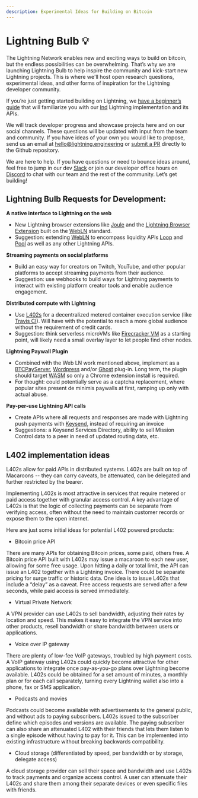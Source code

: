 ```yaml
---
description: Experimental Ideas for Building on Bitcoin
---
```


# Lightning Bulb 💡

The Lightning Network enables new and exciting ways to build on bitcoin, but the endless possibilities can be overwhelming. That’s why we are launching Lightning Bulb to help inspire the community and kick-start new Lightning projects. This is where we'll host open research questions, experimental ideas, and other forms of inspiration for the Lightning developer community.

If you’re just getting started building on Lightning, we [have a beginner’s guide](https://docs.lightning.engineering/build-a-lapp/build-a-lapp-overview) that will familiarize you with our [lnd](https://github.com/lightningnetwork/lnd) Lightning implementation and its APIs.

We will track developer progress and showcase projects here and on our social channels. These questions will be updated with input from the team and community. If you have ideas of your own you would like to propose, send us an email at [hello@lightning.engineering](mailto:hello@lightning.engineering) or [submit a PR](https://github.com/lightninglabs/docs.lightning.engineering/) directly to the Github repository.

We are here to help. If you have questions or need to bounce ideas around, feel free to jump in our dev [Slack](https://lightning.engineering/slack.html) or join our developer office hours on [Discord](https://discord.gg/bpkWbUCtr7) to chat with our team and the rest of the community. Let’s get building!

## **Lightning Bulb Requests for Development:**

**A native interface to Lightning on the web**

* New Lightning browser extensions like [Joule](https://lightningjoule.com/) and the [Lightning Browser Extension](https://github.com/bumi/lightning-browser-extension) built on the [WebLN](https://webln.dev/#/) standard.
* Suggestion: extending [WebLN](https://webln.dev/#/) to encompass liquidity APIs [Loop](../lightning-network-tools/loop/) and [Pool](../lightning-network-tools/pool/) as well as any other Lightning APIs.

**Streaming payments on social platforms**

* Build an easy way for creators on Twitch, YouTube, and other popular platforms to accept streaming payments from their audience.
* Suggestion: use webhooks to build ways for Lightning payments to interact with existing platform creator tools and enable audience engagement.

**Distributed compute with Lightning**

* Use [L402s](https://l402.org/) for a decentralized metered container execution service (like [Travis CI](https://travis-ci.org/)). Will have with the potential to reach a more global audience without the requirement of credit cards.&#x20;
* Suggestion: think serverless microVMs like [Firecracker VM](https://firecracker-microvm.github.io/) as a starting point, will likely need a small overlay layer to let people find other nodes.

**Lightning Paywall Plugin**

* Combined with the Web LN work mentioned above, implement as a [BTCPayServer](https://btcpayserver.org/), [Wordpress](https://wordpress.com/) and/or [Ghost](https://ghost.org/) plug-in. Long term, the plugin should target [WASM](https://webassembly.org/) so only a Chrome extension install is required.
* For thought: could potentially serve as a captcha replacement, where popular sites present de minimis paywalls at first, ramping up only with actual abuse.

**Pay-per-use Lightning API calls**

* Create APIs where all requests and responses are made with Lightning push payments with [Keysend](../lightning-network-tools/lnd/send-messages-with-keysend.md), instead of requiring an invoice
* Suggestions: a Keysend Services Directory, ability to sell Mission Control data to a peer in need of updated routing data, etc.

## L402 implementation ideas

L402s allow for paid APIs in distributed systems. L402s are built on top of Macaroons -- they can carry caveats, be attenuated, can be delegated and further restricted by the bearer.

Implementing L402s is most attractive in services that require metered or paid access together with granular access control. A key advantage of L402s is that the logic of collecting payments can be separate from verifying access, often without the need to maintain customer records or expose them to the open internet.

Here are just some initial ideas for potential L402 powered products:

* Bitcoin price API

There are many APIs for obtaining Bitcoin prices, some paid, others free. A Bitcoin price API built with L402s may issue a macaroon to each new user, allowing for some free usage. Upon hitting a daily or total limit, the API can issue an L402 together with a Lightning invoice. There could be separate pricing for surge traffic or historic data. One idea is to issue L402s that include a “delay” as a caveat. Free access requests are served after a few seconds, while paid access is served immediately.

* Virtual Private Network

A VPN provider can use L402s to sell bandwidth, adjusting their rates by location and speed. This makes it easy to integrate the VPN service into other products, resell bandwidth or share bandwidth between users or applications.

* Voice over IP gateway

There are plenty of low-fee VoIP gateways, troubled by high payment costs. A VoIP gateway using L402s could quickly become attractive for other applications to integrate once pay-as-you-go plans over Lightning become available. L402s could be obtained for a set amount of minutes, a monthly plan or for each call separately, turning every Lightning wallet also into a phone, fax or SMS application.

* Podcasts and movies

Podcasts could become available with advertisements to the general public, and without ads to paying subscribers. L402s issued to the subscriber define which episodes and versions are available. The paying subscriber can also share an attenuated L402 with their friends that lets them listen to a single episode without having to pay for it. This can be implemented into existing infrastructure without breaking backwards compatibility.

* Cloud storage (differentiated by speed, per bandwidth or by storage, delegate access)

A cloud storage provider can sell their space and bandwidth and use L402s to track payments and organize access control. A user can attenuate their L402s and share them among their separate devices or even specific files with friends.
